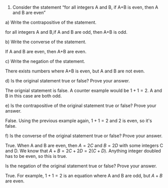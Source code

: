 1. Consider the statement “for all integers A 
 and B, if A+B is even, then A and B are even”

a) Write the contrapositive of the statement.

for all integers A and B,if A and B are odd, then A+B is odd.

b) Write the converse of the statement.

If A and B are even, then A+B are even.

c) Write the negation of the statement.

There exists numbers where A+B is even, but A and B are not even.

d) Is the original statement true or false? Prove your answer.

The orignial statement is false. A counter example would be $1 + 1 = 2$. A and B in this case are both odd.

e) Is the contrapositive of the original statement true or false? Prove your answer.

False. Using the previous example again, $1+1=2$ and 2 is even, so it's false.

f) Is the converse of the original statement true or false? Prove your answer.

True. When A and B are even, then $A = 2C$ and $B = 2D$ with some integers C and D. We know that $A + B = 2C + 2D = 2(C+D)$. Anything integer doubled has to be even, so this is true.

Is the negation of the original statement true or false? Prove your answer.

True. For example, $1+1=2$ is an equation where A and B are odd, but $A+B$ are even.